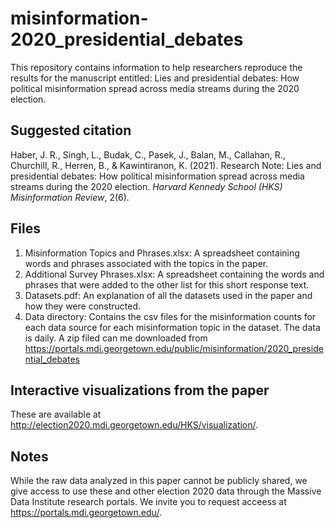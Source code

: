 # misinformation-2020_presidential_debates

This repository contains information to help researchers reproduce the results for the manuscript entitled: Lies and presidential debates: How political misinformation spread across media streams during the 2020 election.

## Suggested citation
Haber, J. R., Singh, L., Budak, C., Pasek, J., Balan, M., Callahan, R., Churchill, R., Herren, B., & Kawintiranon, K. (2021). Research Note: Lies and presidential debates: How political misinformation spread across media streams during the 2020 election. _Harvard Kennedy School (HKS) Misinformation Review_, 2(6).

## Files
1. Misinformation Topics and Phrases.xlsx: A spreadsheet containing words and phrases associated with the topics in the paper.
2. Additional Survey Phrases.xlsx: A spreadsheet containing the words and phrases that were added to the other list for this short response text.
3. Datasets.pdf: An explanation of all the datasets used in the paper and how they were constructed. 
4. Data directory: Contains the csv files for the misinformation counts for each data source for each misinformation topic in the dataset. The data is daily. A zip filed can me downloaded from https://portals.mdi.georgetown.edu/public/misinformation/2020_presidential_debates

## Interactive visualizations from the paper
These are available at http://election2020.mdi.georgetown.edu/HKS/visualization/. 

## Notes
While the raw data analyzed in this paper cannot be publicly shared, we give access to use these and other election 2020 data through the Massive Data Institute research portals. We invite you to request acceess at https://portals.mdi.georgetown.edu/.
